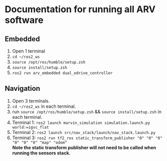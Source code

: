 # Documentation for running all ARV software

## Embedded
1. Open 1 terminal
2. `cd ~/ros2_ws`
3. `source /opt/ros/humble/setup.zsh`
4. `source install/setup.zsh`
5. `ros2 run arv_embedded dual_odrive_controller`


## Navigation
1. Open 3 terminals.
2. `cd ~/ros2_ws` in each terminal.
3. run `source /opt/ros/humble/setup.zsh` && `source install/setup.zsh` in each terminal.
4. Terminal 1: `ros2 launch marvin_simulation simulation.launch.py world:=igvc_flat`
5. Terminal 2: `ros2 launch src/nav_stack/launch/nav_stack.launch.py`
6. Terminal 3: `ros2 run tf2_ros static_transform_publisher "0" "0" "0" "0" "0" "0" "map" "odom"` \
**Note the static transform publisher will not need to be called when running the sensors stack.**

